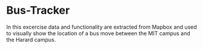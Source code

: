 # Bus-Tracker
In this excercise data and functionality are extracted from Mapbox and used to visually show the location of a bus move between the MIT campus and the Harard campus.
